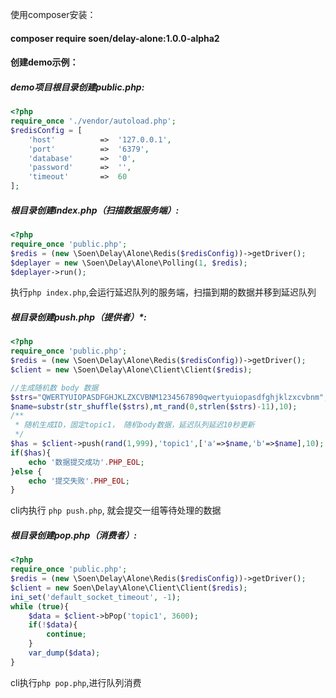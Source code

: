 
使用composer安装：
#### composer require soen/delay-alone:1.0.0-alpha2

#### 创建demo示例：
##### demo项目根目录创建public.php:
```php
<?php
require_once './vendor/autoload.php';
$redisConfig = [
    'host'          =>  '127.0.0.1',
    'port'          =>  '6379',
    'database'      =>  '0',
    'password'      =>  '',
    'timeout'       =>  60
];
```
##### 根目录创建index.php（扫描数据服务端）:
```php
<?php
require_once 'public.php';
$redis = (new \Soen\Delay\Alone\Redis($redisConfig))->getDriver();
$deplayer = new \Soen\Delay\Alone\Polling(1, $redis);
$deplayer->run();
```
执行`php index.php`,会运行延迟队列的服务端，扫描到期的数据并移到延迟队列

##### 根目录创建push.php（提供者）*:
```php
<?php
require_once 'public.php';
$redis = (new \Soen\Delay\Alone\Redis($redisConfig))->getDriver();
$client = new \Soen\Delay\Alone\Client\Client($redis);

//生成随机数 body 数据
$strs="QWERTYUIOPASDFGHJKLZXCVBNM1234567890qwertyuiopasdfghjklzxcvbnm";
$name=substr(str_shuffle($strs),mt_rand(0,strlen($strs)-11),10);
/**
 * 随机生成ID，固定topic1， 随机body数据，延迟队列延迟10秒更新
 */
$has = $client->push(rand(1,999),'topic1',['a'=>$name,'b'=>$name],10);
if($has){
    echo '数据提交成功'.PHP_EOL;
}else {
    echo '提交失败'.PHP_EOL;
}

```
cli内执行 `php push.php`, 就会提交一组等待处理的数据

##### 根目录创建pop.php（消费者）:
```php
<?php
require_once 'public.php';
$redis = (new \Soen\Delay\Alone\Redis($redisConfig))->getDriver();
$client = new Soen\Delay\Alone\Client\Client($redis);
ini_set('default_socket_timeout', -1);
while (true){
    $data = $client->bPop('topic1', 3600);
    if(!$data){
        continue;
    }
    var_dump($data);
}
```
cli执行`php pop.php`,进行队列消费























